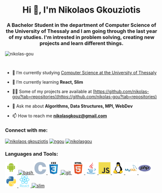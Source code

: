<h1 align="center">Hi 👋, I'm Nikolaos Gkouziotis</h1>
<h3 align="center">A Bachelor Student in the department of Computer Science of the University of Thessaly and I am going through the last year of my studies. I'm intrested in problem solving, creating new projects and learn different things.</h3>

<p align="left"> <img src="https://komarev.com/ghpvc/?username=nikolas-gou&label=Profile%20views&color=0e75b6&style=flat" alt="nikolas-gou" /> </p>

<p align="left"> <a href="https://twitter.com/" target="blank"><img src="https://img.shields.io/twitter/follow/?logo=twitter&style=for-the-badge" alt="" /></a> </p>

- 🔭 I’m currently studying [Computer Science at the University of Thessaly](https://www.uth.gr/en)

- 🌱 I’m currently learning **React, Slim**

- 👨‍💻 Some of my projects are available at [https://github.com/nikolas-gou?tab=repositories](https://github.com/nikolas-gou?tab=repositories)

- 💬 Ask me about **Algorithms, Data Structures, MPI, WebDev**

- 📫 How to reach me **nikolasgkouz@gmail.com**

<h3 align="left">Connect with me:</h3>
<p align="left">
<a href="https://www.linkedin.com/in/nikolaosgkouziotis/" target="blank"><img align="center" src="https://raw.githubusercontent.com/rahuldkjain/github-profile-readme-generator/master/src/images/icons/Social/linked-in-alt.svg" alt="nikolaos gkouziotis" height="30" width="40" /></a>
<a href="https://www.hackerrank.com/nikolasgou23" target="blank"><img align="center" src="https://raw.githubusercontent.com/rahuldkjain/github-profile-readme-generator/master/src/images/icons/Social/hackerrank.svg" alt="ngou" height="30" width="40" /></a>
<a href="https://www.leetcode.com/nikolasgou" target="blank"><img align="center" src="https://raw.githubusercontent.com/rahuldkjain/github-profile-readme-generator/master/src/images/icons/Social/leet-code.svg" alt="nikolasgou" height="30" width="40" /></a>
</p>

<h3 align="left">Languages and Tools:</h3> 
<p align="left"> <a href="https://developer.android.com" target="_blank" rel="noreferrer"> <img src="https://raw.githubusercontent.com/devicons/devicon/master/icons/android/android-original-wordmark.svg" alt="android" width="40" height="40"/> </a> <a href="https://www.gnu.org/software/bash/" target="_blank" rel="noreferrer"> <img src="https://www.vectorlogo.zone/logos/gnu_bash/gnu_bash-icon.svg" alt="bash" width="40" height="40"/> </a> <a href="https://www.cprogramming.com/" target="_blank" rel="noreferrer"> <img src="https://raw.githubusercontent.com/devicons/devicon/master/icons/c/c-original.svg" alt="c" width="40" height="40"/> </a> <a href="https://www.w3schools.com/css/" target="_blank" rel="noreferrer"> <img src="https://raw.githubusercontent.com/devicons/devicon/master/icons/css3/css3-original-wordmark.svg" alt="css3" width="40" height="40"/> </a> <a href="https://git-scm.com/" target="_blank" rel="noreferrer"> <img src="https://www.vectorlogo.zone/logos/git-scm/git-scm-icon.svg" alt="git" width="40" height="40"/> </a> <a href="https://www.w3.org/html/" target="_blank" rel="noreferrer"> <img src="https://raw.githubusercontent.com/devicons/devicon/master/icons/html5/html5-original-wordmark.svg" alt="html5" width="40" height="40"/> </a> <a href="https://www.java.com" target="_blank" rel="noreferrer"> <img src="https://raw.githubusercontent.com/devicons/devicon/master/icons/java/java-original.svg" alt="java" width="40" height="40"/> </a> <a href="https://developer.mozilla.org/en-US/docs/Web/JavaScript" target="_blank" rel="noreferrer"> <img src="https://raw.githubusercontent.com/devicons/devicon/master/icons/javascript/javascript-original.svg" alt="javascript" width="40" height="40"/> </a> <a href="https://www.linux.org/" target="_blank" rel="noreferrer"> <img src="https://raw.githubusercontent.com/devicons/devicon/master/icons/linux/linux-original.svg" alt="linux" width="40" height="40"/> </a> <a href="https://www.mysql.com/" target="_blank" rel="noreferrer"> <img src="https://raw.githubusercontent.com/devicons/devicon/master/icons/mysql/mysql-original-wordmark.svg" alt="mysql" width="40" height="40"/> </a> <a href="https://www.php.net" target="_blank" rel="noreferrer"> <img src="https://raw.githubusercontent.com/devicons/devicon/master/icons/php/php-original.svg" alt="php" width="40" height="40"/> </a> <a href="https://www.python.org" target="_blank" rel="noreferrer"> <img src="https://raw.githubusercontent.com/devicons/devicon/master/icons/python/python-original.svg" alt="python" width="40" height="40"/> </a> <a href="https://reactjs.org/" target="_blank" rel="noreferrer"> <img src="https://raw.githubusercontent.com/devicons/devicon/master/icons/react/react-original-wordmark.svg" alt="react" width="40" height="40"/> </a> <a href="https://www.slimframework.com/docs/v4/" target="_blank" rel="noreferrer"> <img src="https://miro.medium.com/v2/resize:fit:720/format:webp/1*04VvidpTGvd8Q-dYpFcawQ.png" alt="slim" width="70" height="100"/> </a> </p>



<!--
<p><img align="left" src="https://github-readme-stats.vercel.app/api/top-langs?username=nikolas-gou&show_icons=true&locale=en&layout=compact" alt="nikolas-gou" /></p>

<p>&nbsp;<img align="center" src="https://github-readme-stats.vercel.app/api?username=nikolas-gou&show_icons=true&locale=en" alt="nikolas-gou" /></p>

<p><img align="center" src="https://github-readme-streak-stats.herokuapp.com/?user=nikolas-gou&" alt="nikolas-gou" /></p>
-->
